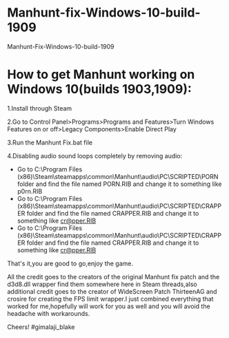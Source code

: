 # Manhunt-fix-Windows-10-build-1909
Manhunt-Fix-Windows-10-build-1909

# How to get Manhunt working on Windows 10(builds 1903,1909):

1.Install through Steam

2.Go to Control Panel>Programs>Programs and Features>Turn Windows Features on or off>Legacy Components>Enable Direct Play

3.Run the Manhunt Fix.bat file

4.Disabling audio sound loops completely by removing audio:
- Go to C:\Program Files (x86)\Steam\steamapps\common\Manhunt\audio\PC\SCRIPTED\PORN folder and find the file named PORN.RIB and change it to something like p0rn.RIB
- Go to C:\Program Files (x86)\Steam\steamapps\common\Manhunt\audio\PC\SCRIPTED\CRAPPER folder and find the file named CRAPPER.RIB and change it to something like cr@pper.RIB
- Go to C:\Program Files (x86)\Steam\steamapps\common\Manhunt\audio\PC\SCRIPTED\CRAPPER folder and find the file named CRAPPER.RIB and change it to something like cr@pper.RIB

That's it,you are good to go,enjoy the game.

All the credit goes to the creators of the original Manhunt fix patch and the d3d8.dll wrapper find them somewhere here in Steam threads,also additional credit goes to the creator of WideScreen Patch ThirteenAG and crosire for creating the FPS limit wrapper.I just combined everything that worked for me,hopefully will work for you as well and you will avoid the headache with workarounds. 

Cheers! #gimalaji_blake
